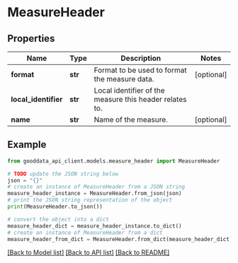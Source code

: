 # MeasureHeader


## Properties

Name | Type | Description | Notes
------------ | ------------- | ------------- | -------------
**format** | **str** | Format to be used to format the measure data. | [optional] 
**local_identifier** | **str** | Local identifier of the measure this header relates to. | 
**name** | **str** | Name of the measure. | [optional] 

## Example

```python
from gooddata_api_client.models.measure_header import MeasureHeader

# TODO update the JSON string below
json = "{}"
# create an instance of MeasureHeader from a JSON string
measure_header_instance = MeasureHeader.from_json(json)
# print the JSON string representation of the object
print(MeasureHeader.to_json())

# convert the object into a dict
measure_header_dict = measure_header_instance.to_dict()
# create an instance of MeasureHeader from a dict
measure_header_from_dict = MeasureHeader.from_dict(measure_header_dict)
```
[[Back to Model list]](../README.md#documentation-for-models) [[Back to API list]](../README.md#documentation-for-api-endpoints) [[Back to README]](../README.md)


